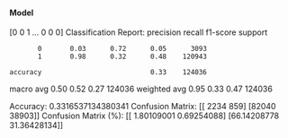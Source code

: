 #### Model
[0 0 1 ... 0 0 0]
Classification Report:
              precision    recall  f1-score   support

           0       0.03      0.72      0.05      3093
           1       0.98      0.32      0.48    120943

    accuracy                           0.33    124036
   macro avg       0.50      0.52      0.27    124036
weighted avg       0.95      0.33      0.47    124036

Accuracy: 0.3316537134380341
Confusion Matrix:
[[ 2234   859]
 [82040 38903]]
Confusion Matrix (%):
[[ 1.80109001  0.69254088]
 [66.14208778 31.36428134]]
